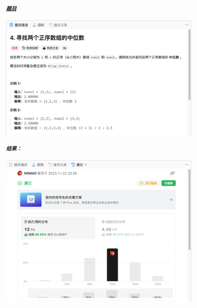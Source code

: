 ##### [题目](https://leetcode.cn/problems/median-of-two-sorted-arrays/description/)
![pic](img.png)
##### 结果：
![pic](result.png)